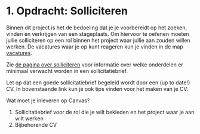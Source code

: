 # 1. Opdracht: Solliciteren

Binnen dit project is het de bedoeling dat je je voorbereidt op het zoeken, vinden en verkrijgen van een stageplaats. Om hiervoor te oefenen moeten jullie solliciteren op een rol binnen het project waar jullie aan zouden willen werken. De vacatures waar je op kunt reageren kun je vinden in de map [vacatures](vacatures).

Zie [de pagina over solliciteren](.\README.md) voor informatie over welke onderdelen er minimaal verwacht worden in een sollicitatiebrief.

Let op dat een goede sollicitatiebrief begeleid wordt door een (up to date!) CV. In bovenstaande link kun je ook tips vinden voor het maken van je CV.

Wat moet je inleveren op Canvas?

1) Sollicitatiebrief voor de rol die je wilt bekleden en het project waar je aan wilt werken
2) Bijbehorende CV